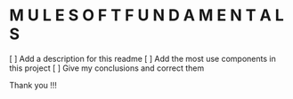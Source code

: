 # M U L E S O F T   F U N D A M E N T A L S

[ ] Add a description for this readme
[ ] Add the most use components in this project
[ ] Give my conclusions and correct them 

Thank you !!!
